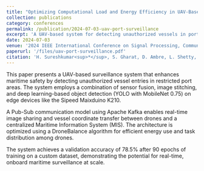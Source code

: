 ```yaml
---
title: "Optimizing Computational Load and Energy Efficiency in UAV-Based Port Surveillance System"
collection: publications
category: conferences
permalink: /publication/2024-07-03-uav-port-surveillance
excerpt: 'A UAV-based system for detecting unauthorized vessels in ports using image stitching, sensor fusion, and real-time object detection with YOLO on edge hardware.'
date: 2024-07-03
venue: '2024 IEEE International Conference on Signal Processing, Communications and Computing (ICSPCC)'
paperurl: '/files/uav-port-surveillance.pdf'
citation: 'H. Sureshkumar<sup>*</sup>, S. Gharat, D. Ambre, L. Shetty, A. Kadam, D. Ansari, and G. Birajdar'
---
```


This paper presents a UAV-based surveillance system that enhances maritime safety by detecting unauthorized vessel entries in restricted port areas. The system employs a combination of sensor fusion, image stitching, and deep learning-based object detection (YOLO with MobileNet 0.75) on edge devices like the Sipeed Maixduino K210.

A Pub-Sub communication model using Apache Kafka enables real-time image sharing and vessel coordinate transfer between drones and a centralized Maritime Information System (MIS). The architecture is optimized using a DroneBalance algorithm for efficient energy use and task distribution among drones.

The system achieves a validation accuracy of 78.5% after 90 epochs of training on a custom dataset, demonstrating the potential for real-time, onboard maritime surveillance at scale.

